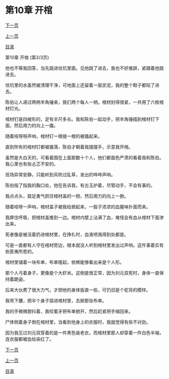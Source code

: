 <h1>第10章   开棺</h1>
            <div><p><a href="./0030_%E7%AC%AC11%E7%AB%A0_%E5%A4%B4%E5%8F%91.md">下一页</a></p><p><a href="./0028_%E7%AC%AC10%E7%AB%A0_%E5%BC%80%E6%A3%BA.md">上一页</a></p><p><a href="../">目录</a></p></div>
            <div><p>第10章   开棺 (第3/3页)</p><p>他也不等我回答，当先跳进坟坑里面。见他跳了进去，我也不好推辞，紧跟着他跳进去。</p><p>坟坑里的水虽然被清理干净，可地面上还留着一层淤泥，我的整个鞋子都陷了进去。</p><p>陈伯让人递过两柄羊角锤来，我们两个每人一柄。棺材封得很紧，一共用了六枚棺材钉光。</p><p>棺材钉是四棱形的，足有半尺多长。我和陈伯一起动手，把羊角锤插到棺材钉下面，然后用力的向上一撬。</p><p>随着吱呀呀声响，棺材钉一根接一根的被撬起来。</p><p>直到所有的棺材钉都被撬落，陈伯才朝着我摆摆手，示意我开棺。</p><p>虽然是大白天的，可看着围在上面那数十个人，他们都面色严肃的看着我和陈伯。我心里也有些忐忑不安的。</p><p>现场异常安静，只能听到风吹过乱草，发出的哗哗声响。</p><p>陈伯指了指我的胸口处，他在告诉我，有古玉护着，尽管动手，不会有事的。</p><p>我点点头，鼓足勇气抓住棺材盖的一侧，然后用力的向上一掀。</p><p>随着吱呀一声响，棺材盖子被我给掀起来，一股子浓浓的血腥味扑面而来。</p><p>我屏住呼吸，把棺材盖推到一边。棺材内壁上沾满了血，难怪会有血从棺材下面渗出来。</p><p>死者像是被活着扔进棺材里，在挣扎时，血液喷溅得到处都是。</p><p>可是一直都有人守在棺材旁边，根本就没人听到棺材里发出过声响。这件事着实有些匪夷所思的。</p><p>棺材里铺着一块布单，布单隆起，依稀能够看出来是个人形。</p><p>那个人弓着身子，更像是个大虾米。这倒是很正常，因为刘元双死时，身体一直保持着跪姿。</p><p>后来大伙费了很大力气，才把他的身体扳直一些，可仍旧是个驼背的模样。</p><p>我弯下腰，把半个身子探进棺材里，去掀那张布单。</p><p>我的手微微颤抖着，我咬着牙把布单掀开，然后赶紧把手缩回来。</p><p>尸体侧着身子倒在棺材里，当看到他身上的衣服时，我就觉得有些不对劲。</p><p>因为我见过刘元双穿着的是一件黑色装老衣，而棺材里那人却穿着一件白色半袖，连衣服都被血给染红了。</p></div>
            <div><p><a href="./0030_%E7%AC%AC11%E7%AB%A0_%E5%A4%B4%E5%8F%91.md">下一页</a></p><p><a href="./0028_%E7%AC%AC10%E7%AB%A0_%E5%BC%80%E6%A3%BA.md">上一页</a></p><p><a href="../">目录</a></p></div>